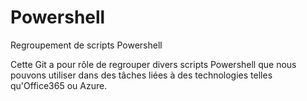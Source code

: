 # Powershell
Regroupement de scripts Powershell

Cette Git a pour rôle de regrouper divers scripts Powershell que nous pouvons utiliser dans des tâches liées à des technologies telles qu'Office365 ou Azure.
